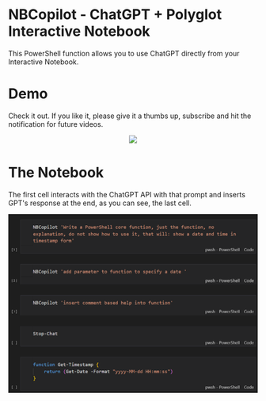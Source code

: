 # NBCopilot - ChatGPT + Polyglot Interactive Notebook 

This PowerShell function allows you to use ChatGPT directly from your Interactive Notebook.

# Demo

Check it out. If you like it, please give it a thumbs up, subscribe and hit the notification for future videos.

<center><a href="https://youtu.be/NndCsUlaG-E"><img src="https://img.youtube.com/vi/NndCsUlaG-E/0.jpg" width="550"></a></center>

# The Notebook

The first cell interacts with the ChatGPT API with that prompt and inserts GPT's response at the end, as you can see, the last cell.


![Alt text](../../media/NBCopilot.png)